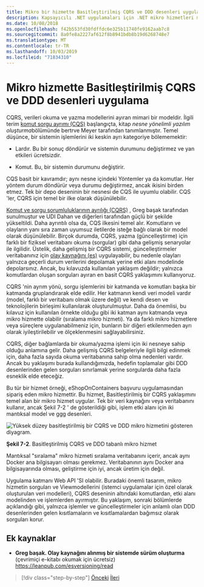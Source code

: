 ```yaml
---
title: Mikro bir hizmette Basitleştirilmiş CQRS ve DDD desenleri uygulama
description: Kapsayıcılı .NET uygulamaları için .NET mikro hizmetleri mimarisi | CQRS ve DDD desenleri arasındaki genel ilişkiyi anlayın.
ms.date: 10/08/2018
ms.openlocfilehash: f42b553fd30fdffdc6e325b11740fe9162aab7c8
ms.sourcegitcommit: 8a0fe8a2227af612f8b8941bdb8b19d6268748e7
ms.translationtype: MT
ms.contentlocale: tr-TR
ms.lasthandoff: 10/03/2019
ms.locfileid: "71834310"
---
```

# <a name="apply-simplified-cqrs-and-ddd-patterns-in-a-microservice"></a>Mikro hizmette Basitleştirilmiş CQRS ve DDD desenleri uygulama

CQRS, verileri okuma ve yazma modellerini ayıran mimari bir modeldir. İlgili terim [komut sorgu ayrımı (CQS)](https://martinfowler.com/bliki/CommandQuerySeparation.html) başlangıçta, kitap *nesne yönelimli yazılım oluşturma*bölümünde bertrve Meyer tarafından tanımlanmıştır. Temel düşünce, bir sistemin işlemlerini iki keskin ayrı kategoriye bölememektir:

- Lardır. Bu bir sonuç döndürür ve sistemin durumunu değiştirmez ve yan etkileri ücretsizdir.

- Komut. Bu, bir sistemin durumunu değiştirir.

CQS basit bir kavramdır; aynı nesne içindeki Yöntemler ya da komutlar. Her yöntem durum döndürür veya durumu değiştirmez, ancak ikisini birden etmez. Tek bir depo deseninin bir nesnesi de CQS ile uyumlu olabilir. CQS 'ler, CQRS için temel bir ilke olarak düşünülebilir.

[Komut ve sorgu sorumluluklarının ayrılığı (CQRS)](https://martinfowler.com/bliki/CQRS.html) , Greg başak tarafından sunulmuştur ve UDI Dahan ve diğerleri tarafından güçlü bir şekilde yükseltildi. Daha ayrıntılı olsa da, CQS ilkesini temel alır. Komutların ve olayların yanı sıra zaman uyumsuz iletilerde isteğe bağlı olarak bir model olarak düşünülebilir. Birçok durumda, CQRS, yazma (güncelleştirme) için farklı bir fiziksel veritabanı okuma (sorgular) gibi daha gelişmiş senaryolar ile ilgilidir. Üstelik, daha gelişmiş bir CQRS sistemi, güncelleştirmeler veritabanınız için [olay kaynağını (es)](https://martinfowler.com/eaaDev/EventSourcing.html) uygulayabilir, bu nedenle olayları yalnızca geçerli durum verilerini depolamak yerine etki alanı modelinde depolarsınız. Ancak, bu kılavuzda kullanılan yaklaşım değildir; yalnızca komutlardan oluşan sorguları ayıran en basit CQRS yaklaşımını kullanıyoruz.

CQRS 'nin ayrım yönü, sorgu işlemlerini bir katmanda ve komutları başka bir katmanda gruplandırarak elde edilir. Her katmanın kendi veri modeli vardır (model, farklı bir veritabanı olmak üzere değil) ve kendi desen ve teknolojilerin birleşimi kullanılarak oluşturulmuştur. Daha da önemlisi, bu kılavuz için kullanılan örnekte olduğu gibi iki katman aynı katmanda veya mikro hizmette olabilir (sıralama mikro hizmeti). Ya da farklı mikro hizmetlere veya süreçlere uygulanabilmeniz için, bunların bir diğeri etkilenmeden ayrı olarak iyileştirilebilir ve ölçeklenmesini sağlayabilirsiniz.

CQRS, diğer bağlamlarda bir okuma/yazma işlemi için iki nesneye sahip olduğu anlamına gelir. Daha gelişmiş CQRS belgeleriyle ilgili bilgi edinmek için, daha fazla sayıda okuma veritabanına sahip olma nedenleri vardır. Ancak bu yaklaşımı burada kullandığımızda, hedefin toplamalar gibi DDD desenlerinden gelen sorguları sınırlamak yerine sorgularda daha fazla esneklik elde eteceğiz.

Bu tür bir hizmet örneği, eShopOnContainers başvuru uygulamasından sipariş eden mikro hizmettir. Bu hizmet, Basitleştirilmiş bir CQRS yaklaşımını temel alan bir mikro hizmet uygular. Tek bir veri kaynağını veya veritabanını kullanır, ancak Şekil 7-2 ' de gösterildiği gibi, işlem etki alanı için iki mantıksal model ve ggg desenleri.

![Yüksek düzey basitleştirilmiş bir CQRS ve DDD mikro hizmetini gösteren diyagram.](./media/apply-simplified-microservice-cqrs-ddd-patterns/simplified-cqrs-ddd-microservice.png)

**Şekil 7-2**. Basitleştirilmiş CQRS ve DDD tabanlı mikro hizmet

Mantıksal "sıralama" mikro hizmeti sıralama veritabanını içerir, ancak aynı Docker ana bilgisayarı olması gerekmez. Veritabanının aynı Docker ana bilgisayarında olması, geliştirme için iyi, ancak üretim için değil.

Uygulama katmanı Web API 'SI olabilir. Buradaki önemli tasarım, mikro hizmetin sorguları ve Viewmodellerini (istemci uygulamalar için özel olarak oluşturulan veri modelleri), CQRS deseninin altındaki komutlardan, etki alanı modelinden ve işlemlerden ayırmıştır. Bu yaklaşım, sonraki bölümlerde açıklandığı gibi, yalnızca işlemler ve güncelleştirmeler için anlamlı olan DDD desenlerinden gelen kısıtlamaların ve kısıtlamalardan bağımsız olarak sorguları korur.

## <a name="additional-resources"></a>Ek kaynaklar

- **Greg başak. Olay kaynağını alınmış bir sistemde sürüm oluşturma** (çevrimiçi e-kitabı okumak için ücretsiz) \
   <https://leanpub.com/esversioning/read>

>[!div class="step-by-step"]
>[Önceki](index.md)
>[İleri](eshoponcontainers-cqrs-ddd-microservice.md)
